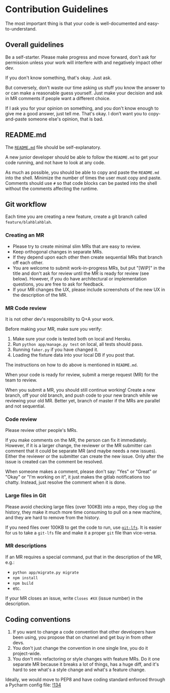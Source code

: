 # Contribution Guidelines

The most important thing is that your code is well-documented and
easy-to-understand.

## Overall guidelines

Be a self-starter. Please make progress and move forward, don't ask
for permission unless your work will interfere with and negatively
impact other dev.

If you don't know something, that's okay. Just ask.

But conversely, don't waste our time asking us stuff you know the
answer to or can make a reasonable guess yourself. Just make your
decision and ask in MR comments if people want a different choice.

If I ask you for your opinion on something, and you don't know
enough to give me a good answer, just tell me. That's okay. I don’t
want you to copy-and-paste someone else's opinion, that is bad.

## README.md

The [`README.md`](README.md) file should be self-explanatory.

A new junior developer should be able to follow the `README.md` to get
your code running, and not have to look at any code.

As much as possible, you should be able to copy and paste the
`README.md` into the shell.  Minimize the number of times the user
must copy and paste. Comments should use `#` so that code blocks
can be pasted into the shell without the comments affecting the
runtime.

## Git workflow

Each time you are creating a new feature, create a git branch called
`feature/blahblahblah`.

### Creating an MR

* Please try to create minimal slim MRs that are easy to review.
* Keep orthogonal changes in separate MRs.
* If they depend upon each other then create sequential MRs that
branch off each other.
* You are welcome to submit work-in-progress MRs, but put "[WIP]"
in the title and don't ask for review until the MR is ready for
review (see below). However, if you do have architectural or
implementation questions, you are free to ask for feedback.
* If your MR changes the UX, please include screenshots of the new
UX in the description of the MR.

### MR Code review

It is not other dev's responsibility to Q+A your work.

Before making your MR, make sure you verify: 
1) Make sure your code is tested both on local and Heroku.
2) Run `python app/manage.py test` on local, all tests should pass.
3) Running `faker.py` if you have changed it.
4) Loading the fixture data into your local DB if you post that.

The instructions on how to do above is mentioned in `README.md`. 

When your code is ready for review, submit a merge request (MR) for
the team to review.

When you submit a MR, you should still continue working! Create a
new branch, off your old branch, and push code to your new branch
while we reviewing your old MR. Better yet, branch of master if the
MRs are parallel and not sequential.

### Code review

Please review other people's MRs.

If you make comments on the MR, the person can fix it immediately.
However, if it is a larger change, the reviewer or the MR submitter
can comment that it could be separate MR (and maybe needs a new
issues). Either the reviewer or the submitter can create the new
issue. Only after the issue is created can the comment be resolved.

When someone makes a comment, please don't say: "Yes" or "Great"
or "Okay" or "I'm working on it", it just makes the gitlab notifications
too chatty. Instead, just resolve the comment when it is done.

### Large files in Git

Please avoid checking large files (over 100KB) into a repo, they
clog up the history, they make it much more time consuming to pull
on a new machine, and they are hard to remove from the history.

If you need files over 100KB to get the code to run, use
[`git-lfs`](https://git-lfs.github.com/). It is easier for us to
take a `git-lfs` file and make it a proper `git` file than vice-versa.

### MR descriptions

If an MR requires a special command, put that in the description
of the MR, e.g.:

* `python app/migrate.py migrate`
* `npm install`
* `npm build`
* etc.

If your MR closes an issue, write `Closes #XX` (issue number) in
the description.

## Coding conventions

1) If you want to change a code convention that other developers
have been using, you propose that on channel and get buy in from
other devs.
2) You don't just change the convention in one single line, you do
it project-wide.
3) You don't mix refactoring or style changes with feature MRs. Do
it one separate MR because it breaks a lot of things, has a huge
diff, and it's hard to see what's a style change and what's a feature
change.

Ideally, we would move to PEP8 and have coding standard enforced
through a Pycharm config file:
[!134](https://gitlab.com/ftwlegal/clsite/issues/134)
